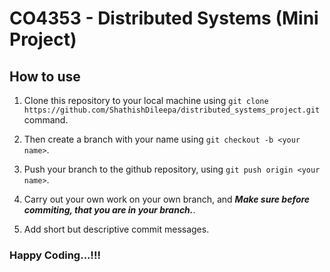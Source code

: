 # CO4353 - Distributed Systems (Mini Project)

## How to use

1. Clone this repository to your local machine using `git clone https://github.com/ShathishDileepa/distributed_systems_project.git` command.

2. Then create a branch with your name using `git checkout -b <your name>`.

3. Push your branch to the github repository, using `git push origin <your name>`.

4. Carry out your own work on your own branch, and **_Make sure before commiting, that you are in your branch._**.

5. Add short but descriptive commit messages.

### Happy Coding...!!!
